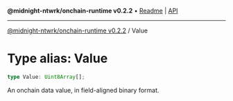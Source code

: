 **@midnight-ntwrk/onchain-runtime v0.2.2** • [Readme](../README.md) \| [API](../globals.md)

***

[@midnight-ntwrk/onchain-runtime v0.2.2](../README.md) / Value

# Type alias: Value

```ts
type Value: Uint8Array[];
```

An onchain data value, in field-aligned binary format.
